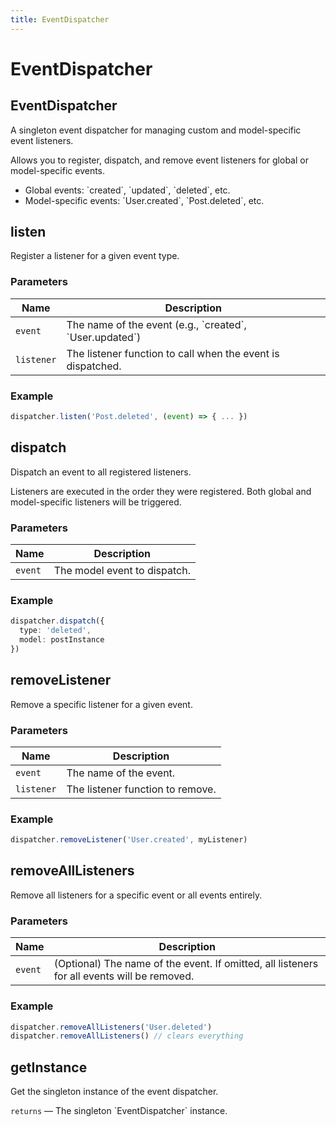 ```yaml
---
title: EventDispatcher
---
```


# EventDispatcher








## EventDispatcher


A singleton event dispatcher for managing custom and model-specific event listeners.

Allows you to register, dispatch, and remove event listeners for global or model-specific events.

- Global events: &#x60;created&#x60;, &#x60;updated&#x60;, &#x60;deleted&#x60;, etc.
- Model-specific events: &#x60;User.created&#x60;, &#x60;Post.deleted&#x60;, etc.





## listen


Register a listener for a given event type.


### Parameters

| Name | Description |
|------|-------------|
| `event` | The name of the event (e.g., &#x60;created&#x60;, &#x60;User.updated&#x60;) |
| `listener` | The listener function to call when the event is dispatched. |

### Example

```typescript
dispatcher.listen('Post.deleted', (event) => { ... })
```




## dispatch


Dispatch an event to all registered listeners.

Listeners are executed in the order they were registered. Both global and model-specific listeners will be triggered.


### Parameters

| Name | Description |
|------|-------------|
| `event` | The model event to dispatch. |

### Example

```typescript
dispatcher.dispatch({
  type: 'deleted',
  model: postInstance
})
```




## removeListener


Remove a specific listener for a given event.


### Parameters

| Name | Description |
|------|-------------|
| `event` | The name of the event. |
| `listener` | The listener function to remove. |

### Example

```typescript
dispatcher.removeListener('User.created', myListener)
```




## removeAllListeners


Remove all listeners for a specific event or all events entirely.


### Parameters

| Name | Description |
|------|-------------|
| `event` | (Optional) The name of the event. If omitted, all listeners for all events will be removed. |

### Example

```typescript
dispatcher.removeAllListeners('User.deleted')
dispatcher.removeAllListeners() // clears everything
```




## getInstance


Get the singleton instance of the event dispatcher.




  `returns` — The singleton &#x60;EventDispatcher&#x60; instance.



